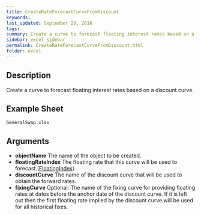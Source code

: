 ```yaml
---
title: CreateRateForecastCurveFromDiscount
keywords:
last_updated: September 29, 2016
tags:
summary: Create a curve to forecast floating interest rates based on a discount curve.
sidebar: excel_sidebar
permalink: CreateRateForecastCurveFromDiscount.html
folder: excel
---
```


## Description
Create a curve to forecast floating interest rates based on a discount curve.

<!--HUMAN EDIT START-->

<!--## Details-->

<!--HUMAN EDIT END-->

## Example Sheet

    GeneralSwap.xlsx

## Arguments

* **objectName** The name of the object to be created.
* **floatingRateIndex** The floating rate that this curve will be used to forecast.([FloatingIndex](FloatingIndex.html))
* **discountCurve** The name of the discount curve that will be used to obtain the forward rates.
* **fixingCurve** Optional: The name of the fixing curve for providing floating rates at dates before the anchor date of the discount curve.  If it is left out then the first floating rate implied by the discount curve will be used for all historical fixes.

<!--HUMAN EDIT START-->

<!--## Validation-->

<!--HUMAN EDIT END-->

